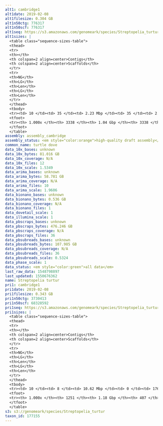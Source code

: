 ```yaml
---
alt1: cambridge1
alt1date: 2019-02-08
alt1filesize: 0.304 GB
alt1n50ctg: 776317
alt1n50scf: 776317
alt1seq: https://s3.amazonaws.com/genomeark/species/Streptopelia_turtur/bStrTur1/assembly_cambridge/bStrTur1.alt.asm.20190208.fasta.gz
alt1sizes: |
  <table class="sequence-sizes-table">
  <thead>
  <tr>
  <th></th>
  <th colspan=2 align=center>Contigs</th>
  <th colspan=2 align=center>Scaffolds</th>
  </tr>
  <tr>
  <th>NG</th>
  <th>LG</th>
  <th>Len</th>
  <th>LG</th>
  <th>Len</th>
  </tr>
  </thead>
  <tbody>
  <tr><td> 10 </td><td> 35 </td><td> 2.23 Mbp </td><td> 35 </td><td> 2.23 Mbp </td></tr>  <tr><td> 20 </td><td> 89 </td><td> 1.68 Mbp </td><td> 89 </td><td> 1.68 Mbp </td></tr>  <tr><td> 30 </td><td> 159 </td><td> 1.29 Mbp </td><td> 159 </td><td> 1.29 Mbp </td></tr>  <tr><td> 40 </td><td> 250 </td><td> 1.01 Mbp </td><td> 250 </td><td> 1.01 Mbp </td></tr>  <tr style="background-color:#cccccc;"><td> 50 </td><td> 368 </td><td> 0.78 Mbp </td><td> 368 </td><td> 0.78 Mbp </td></tr>  <tr><td> 60 </td><td> 523 </td><td> 0.58 Mbp </td><td> 523 </td><td> 0.58 Mbp </td></tr>  <tr><td> 70 </td><td> 736 </td><td> 0.41 Mbp </td><td> 736 </td><td> 0.41 Mbp </td></tr>  <tr><td> 80 </td><td> 1054 </td><td> 0.26 Mbp </td><td> 1054 </td><td> 0.26 Mbp </td></tr>  <tr><td> 90 </td><td> 1634 </td><td> 0.13 Mbp </td><td> 1634 </td><td> 0.13 Mbp </td></tr>  <tr><td> 100 </td><td> 3337 </td><td> 1  bp </td><td> 3337 </td><td> 1  bp </td></tr>  </tbody>
  <tfoot>
  <tr><th> 1.000x </th><th> 3338 </th><th> 1.04 Gbp </th><th> 3338 </th><th> 1.04 Gbp </th></tr>
  </tfoot>
  </table>
assembly: assembly_cambridge
assembly_status: <em style="color:orange">high-quality draft assembly</em>
common_name: turtle dove
data_10x_bases: unknown
data_10x_bytes: 81.016 GB
data_10x_coverage: N/A
data_10x_files: 12
data_10x_scale: 1.5349
data_arima_bases: unknown
data_arima_bytes: 58.781 GB
data_arima_coverage: N/A
data_arima_files: 10
data_arima_scale: 1.9606
data_bionano_bases: unknown
data_bionano_bytes: 0.536 GB
data_bionano_coverage: N/A
data_bionano_files: 1
data_dovetail_scale: 1
data_illumina_scale: 1
data_pbscraps_bases: unknown
data_pbscraps_bytes: 476.246 GB
data_pbscraps_coverage: N/A
data_pbscraps_files: 36
data_pbsubreads_bases: unknown
data_pbsubreads_bytes: 107.985 GB
data_pbsubreads_coverage: N/A
data_pbsubreads_files: 36
data_pbsubreads_scale: 0.5324
data_phase_scale: 1
data_status: <em style="color:green">all data</em>
last_raw_data: 1548798897
last_updated: 1550676362
name: Streptopelia turtur
pri1: cambridge1
pri1date: 2019-02-08
pri1filesize: 0.343 GB
pri1n50ctg: 3730413
pri1n50scf: 68328592
pri1seq: https://s3.amazonaws.com/genomeark/species/Streptopelia_turtur/bStrTur1/assembly_cambridge/bStrTur1.pri.asm.20190208.fasta.gz
pri1sizes: |
  <table class="sequence-sizes-table">
  <thead>
  <tr>
  <th></th>
  <th colspan=2 align=center>Contigs</th>
  <th colspan=2 align=center>Scaffolds</th>
  </tr>
  <tr>
  <th>NG</th>
  <th>LG</th>
  <th>Len</th>
  <th>LG</th>
  <th>Len</th>
  </tr>
  </thead>
  <tbody>
  <tr><td> 10 </td><td> 8 </td><td> 10.62 Mbp </td><td> 0 </td><td> 176.72 Mbp </td></tr>  <tr><td> 20 </td><td> 21 </td><td> 7.85 Mbp </td><td> 1 </td><td> 168.56 Mbp </td></tr>  <tr><td> 30 </td><td> 38 </td><td> 6.16 Mbp </td><td> 2 </td><td> 113.51 Mbp </td></tr>  <tr><td> 40 </td><td> 60 </td><td> 4.72 Mbp </td><td> 3 </td><td> 80.15 Mbp </td></tr>  <tr style="background-color:#cccccc;"><td> 50 </td><td> 88 </td><td style="background-color:#88ff88;"> 3.73 Mbp </td><td> 4 </td><td style="background-color:#88ff88;"> 68.33 Mbp </td></tr>  <tr><td> 60 </td><td> 122 </td><td> 2.96 Mbp </td><td> 7 </td><td> 35.72 Mbp </td></tr>  <tr><td> 70 </td><td> 169 </td><td> 2.10 Mbp </td><td> 11 </td><td> 22.46 Mbp </td></tr>  <tr><td> 80 </td><td> 242 </td><td> 1.21 Mbp </td><td> 18 </td><td> 11.78 Mbp </td></tr>  <tr><td> 90 </td><td> 399 </td><td> 0.48 Mbp </td><td> 32 </td><td> 4.82 Mbp </td></tr>  <tr><td> 100 </td><td> 1250 </td><td> 222  bp </td><td> 406 </td><td> 5.49 Kbp </td></tr>  </tbody>
  <tfoot>
  <tr><th> 1.000x </th><th> 1251 </th><th> 1.18 Gbp </th><th> 407 </th><th> 1.18 Gbp </th></tr>
  </tfoot>
  </table>
s3: s3://genomeark/species/Streptopelia_turtur
taxon_id: 177155
---
```

